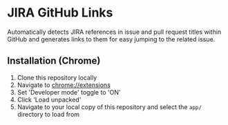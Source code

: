 # JIRA GitHub Links

Automatically detects JIRA references in issue and pull request titles within GitHub and generates links to them for easy jumping to the related issue.

## Installation (Chrome)

1. Clone this repository locally
1. Navigate to [chrome://extensions](chrome://extensions)
1. Set 'Developer mode' toggle to 'ON'
1. Click 'Load unpacked'
1. Navigate to your local copy of this repository and select the `app/` directory to load from
